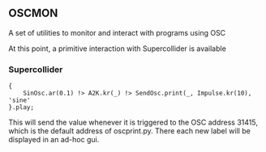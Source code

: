 OSCMON
------

A set of utilities to monitor and interact with programs using OSC

At this point, a primitive interaction with Supercollider is available

### Supercollider

    { 
        SinOsc.ar(0.1) !> A2K.kr(_) !> SendOsc.print(_, Impulse.kr(10), 'sine' 
    }.play;

This will send the value whenever it is triggered to the OSC address 31415, which is the default address of oscprint.py. There each new label will be displayed in an ad-hoc gui.

